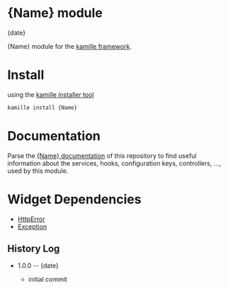{Name} module
=================
{date}



{Name} module for the [kamille framework](https://github.com/lingtalfi/Kamille).




Install
===========
using the [kamille installer tool](https://github.com/lingtalfi/kamille-installer-tool)
```bash
kamille install {Name}
```


Documentation
==============
Parse the [{Name} documentation](https://github.com/KamilleModules/{Name}/tree/master/doc) of this repository to find useful information about the services, hooks, configuration keys, 
controllers, ..., used by this module.
 

 

Widget Dependencies
=========
- [HttpError](https://github.com/KamilleWidgets/HttpError)
- [Exception](https://github.com/KamilleWidgets/Exception)







History Log
------------------
    
- 1.0.0 -- {date}

    - initial commit